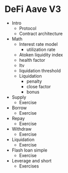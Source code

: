 # DeFi Aave V3

- Intro
  - Protocol
  - Contract architecture
- Math
  - Interest rate model
    - utilization rate
  - Atoken liquidity index
  - health factor
  - ltv
  - liquidation threshold
  - Liquidation
    - penalty
    - close factor
    - bonus
- Supply
  - Exercise
- Borrow
  - Exercise
- Repay
  - Exercise
- Withdraw
  - Exercise
- Liquidation
  - Exercise
- Flash loan simple
  - Exercise
- Leverage and short
  - Exercises
